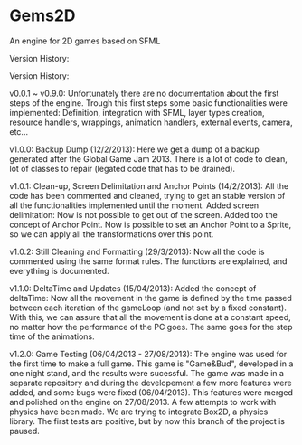 Gems2D
======

An engine for 2D games based on SFML


Version History:

Version History:

v0.0.1 ~ v0.9.0: Unfortunately there are no documentation about the first steps of the engine. Trough this first steps some basic functionalities were implemented: Definition, integration with SFML, layer types creation, resource handlers, wrappings, animation handlers, external events, camera, etc...

v1.0.0: Backup Dump (12/2/2013): Here we get a dump of a backup generated after the Global Game Jam 2013. There is a lot of code to clean, lot of classes to repair (legated code that has to be drained).

v1.0.1: Clean-up, Screen Delimitation and Anchor Points (14/2/2013): All the code has been commented and cleaned, trying to get an stable version of all the functionalities implemented until the moment. Added screen delimitation: Now is not possible to get out of the screen. Added too the concept of Anchor Point. Now is possible to set an Anchor Point to a Sprite, so we can apply all the transformations over this point.

v1.0.2: Still Cleaning and Formatting (29/3/2013): Now all the code is commented using the same format rules. The functions are explained, and everything is documented.

v1.1.0: DeltaTime and Updates (15/04/2013): Added the concept of deltaTime: Now all the movement in the game is defined by the time passed between each iteration of the gameLoop (and not set by a fixed constant). With this, we can assure that all the movement is done at a constant speed, no matter how the performance of the PC goes. The same goes for the step time of the animations.

v1.2.0: Game Testing (06/04/2013 - 27/08/2013): The engine was used for the first time to make a full game. This game is "Game&Bud", developed in a one night stand, and the results were sucessful. The game was made in a separate repository and during the developement a few more features were added, and some bugs were fixed  (06/04/2013). This features were merged and polished on the engine on 27/08/2013. A few attempts to work with physics have been made. We are trying to integrate Box2D, a physics library. The first tests are positive, but by now this branch of the project is paused.

